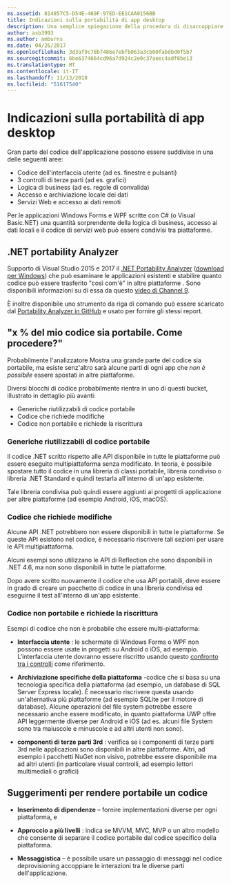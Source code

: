 ```yaml
---
ms.assetid: 814857C5-D54E-469F-97ED-EE1CAA0156BB
title: Indicazioni sulla portabilità di app desktop
description: Una semplice spiegazione della procedura di disaccoppiare i moduli di Windows esistenti o le applicazioni WPF per creare App multipiattaforma per l'esecuzione in macOS, iOS, Android, nonché UWP o Windows 10.
author: asb3993
ms.author: amburns
ms.date: 04/26/2017
ms.openlocfilehash: 3d3af9c78b7486e7ebfb063a3cb00fabdbd0f5b7
ms.sourcegitcommit: 6be6374664cd96a7d924c2e0c37aeec4adf8be13
ms.translationtype: MT
ms.contentlocale: it-IT
ms.lasthandoff: 11/13/2018
ms.locfileid: "51617540"
---
```

# <a name="desktop-app-porting-guidance"></a>Indicazioni sulla portabilità di app desktop

Gran parte del codice dell'applicazione possono essere suddivise in una delle seguenti aree:

* Codice dell'interfaccia utente (ad es. finestre e pulsanti)
* 3 controlli di terze parti (ad es. grafici)
* Logica di business (ad es. regole di convalida)
* Accesso e archiviazione locale dei dati
* Servizi Web e accesso ai dati remoti

Per le applicazioni Windows Forms e WPF scritte con C# (o Visual Basic.NET) una quantità sorprendente della logica di business, accesso ai dati locali e il codice di servizi web può essere condivisi tra piattaforme.

## <a name="net-portability-analyzer"></a>.NET portability Analyzer

Supporto di Visual Studio 2015 e 2017 il [.NET Portability Analyzer](https://docs.microsoft.com/dotnet/articles/standard/portability-analyzer) ([download per Windows](https://marketplace.visualstudio.com/items?itemName=ConnieYau.NETPortabilityAnalyzer)) che può esaminare le applicazioni esistenti e stabilire quanto codice può essere trasferito "così com'è" in altre piattaforme . Sono disponibili informazioni su di essa da questo [video di Channel 9](https://channel9.msdn.com/Blogs/Seth-Juarez/A-Brief-Look-at-the-NET-Portability-Analyzer).

È inoltre disponibile uno strumento da riga di comando può essere scaricato dal [Portability Analyzer in GitHub](https://github.com/Microsoft/dotnet-apiport) e usato per fornire gli stessi report.

## <a name="x-of-my-code-is-portable-what-next"></a>"x % del mio codice sia portabile. Come procedere?"

Probabilmente l'analizzatore Mostra una grande parte del codice sia portabile, ma esiste senz'altro sarà alcune parti di ogni app che _non è possibile_ essere spostati in altre piattaforme.

Diversi blocchi di codice probabilmente rientra in uno di questi bucket, illustrato in dettaglio più avanti:

* Generiche riutilizzabili di codice portabile
* Codice che richiede modifiche
* Codice non portabile e richiede la riscrittura

### <a name="re-useable-portable-code"></a>Generiche riutilizzabili di codice portabile

Il codice .NET scritto rispetto alle API disponibile in tutte le piattaforme può essere eseguito multipiattaforma senza modificato. In teoria, è possibile spostare tutto il codice in una libreria di classi portabile, libreria condiviso o libreria .NET Standard e quindi testarla all'interno di un'app esistente.

Tale libreria condivisa può quindi essere aggiunti ai progetti di applicazione per altre piattaforme (ad esempio Android, iOS, macOS).

### <a name="code-that-requires-changes"></a>Codice che richiede modifiche

Alcune API .NET potrebbero non essere disponibili in tutte le piattaforme. Se queste API esistono nel codice, è necessario riscrivere tali sezioni per usare le API multipiattaforma.

Alcuni esempi sono utilizzano le API di Reflection che sono disponibili in .NET 4.6, ma non sono disponibili in tutte le piattaforme.

Dopo avere scritto nuovamente il codice che usa API portabili, deve essere in grado di creare un pacchetto di codice in una libreria condivisa ed eseguirne il test all'interno di un'app esistente.

### <a name="code-that-isnt-portable-and-requires-a-re-write"></a>Codice non portabile e richiede la riscrittura

Esempi di codice che non è probabile che essere multi-piattaforma:

- **Interfaccia utente** : le schermate di Windows Forms o WPF non possono essere usate in progetti su Android o iOS, ad esempio. L'interfaccia utente dovranno essere riscritto usando questo [confronto tra i controlli](~/cross-platform/desktop/controls/index.md) come riferimento.

- **Archiviazione specifiche della piattaforma** -codice che si basa su una tecnologia specifica della piattaforma (ad esempio, un database di SQL Server Express locale). È necessario riscrivere questa usando un'alternativa più piattaforme (ad esempio SQLite per il motore di database).
Alcune operazioni del file system potrebbe essere necessario anche essere modificato, in quanto piattaforma UWP offre API leggermente diverse per Android e iOS (ad es. alcuni file System sono tra maiuscole e minuscole e ad altri utenti non sono).

- **componenti di terze parti 3rd** : verifica se i componenti di terze parti 3rd nelle applicazioni sono disponibili in altre piattaforme. Altri, ad esempio i pacchetti NuGet non visivo, potrebbe essere disponibile ma ad altri utenti (in particolare visual controlli, ad esempio lettori multimediali o grafici)

## <a name="tips-for-making-code-portable"></a>Suggerimenti per rendere portabile un codice

- **Inserimento di dipendenze** – fornire implementazioni diverse per ogni piattaforma, e

- **Approccio a più livelli** : indica se MVVM, MVC, MVP o un altro modello che consente di separare il codice portabile dal codice specifico della piattaforma.

- **Messaggistica** – è possibile usare un passaggio di messaggi nel codice deprovisioning accoppiare le interazioni tra le diverse parti dell'applicazione.
